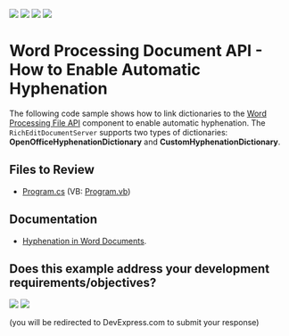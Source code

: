 <!-- default badges list -->
![](https://img.shields.io/endpoint?url=https://codecentral.devexpress.com/api/v1/VersionRange/203130888/19.2.1%2B)
[![](https://img.shields.io/badge/Open_in_DevExpress_Support_Center-FF7200?style=flat-square&logo=DevExpress&logoColor=white)](https://supportcenter.devexpress.com/ticket/details/T828527)
[![](https://img.shields.io/badge/📖_How_to_use_DevExpress_Examples-e9f6fc?style=flat-square)](https://docs.devexpress.com/GeneralInformation/403183)
[![](https://img.shields.io/badge/💬_Leave_Feedback-feecdd?style=flat-square)](#does-this-example-address-your-development-requirementsobjectives)
<!-- default badges end -->
# Word Processing Document API - How to Enable Automatic Hyphenation

The following code sample shows how to link dictionaries to the [Word Processing File API](https://docs.devexpress.com/OfficeFileAPI/17488/word-processing-document-api) component to enable automatic hyphenation. The `RichEditDocumentServer` supports two types of dictionaries: **OpenOfficeHyphenationDictionary** and **CustomHyphenationDictionary**.

## Files to Review

* [Program.cs](./CS/word-processing-hyphenation/Program.cs) (VB: [Program.vb](./VB/word-processing-hyphenation/Program.vb))

## Documentation

* [Hyphenation in Word Documents](https://docs.devexpress.com/OfficeFileAPI/401149/word-processing-document-api/hyphenation).
<!-- feedback -->
## Does this example address your development requirements/objectives?

[<img src="https://www.devexpress.com/support/examples/i/yes-button.svg"/>](https://www.devexpress.com/support/examples/survey.xml?utm_source=github&utm_campaign=word-document-api-enable-automatic-hyphenation&~~~was_helpful=yes) [<img src="https://www.devexpress.com/support/examples/i/no-button.svg"/>](https://www.devexpress.com/support/examples/survey.xml?utm_source=github&utm_campaign=word-document-api-enable-automatic-hyphenation&~~~was_helpful=no)

(you will be redirected to DevExpress.com to submit your response)
<!-- feedback end -->
